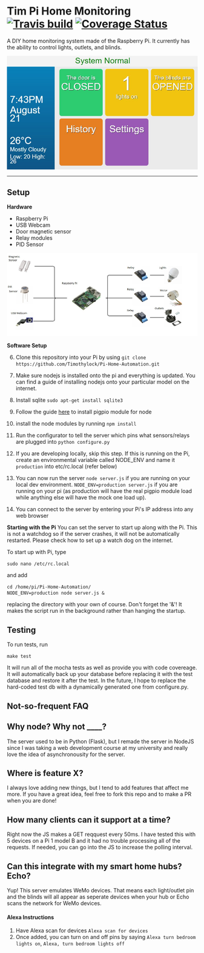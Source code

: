 Tim Pi Home Monitoring 
[![Travis build](https://travis-ci.org/Timothylock/Pi-Home-Automation.svg?branch=master)](https://travis-ci.org/Timothylock/Pi-Home-Automation)
[![Coverage Status](https://coveralls.io/repos/github/Timothylock/Pi-Home-Automation/badge.svg?branch=master)](https://coveralls.io/github/Timothylock/Pi-Home-Automation) 
===================

A DIY home monitoring system made of the Raspberry Pi. It currently has the ability to control lights, outlets, and blinds. 

![alt text](www/assets/img/screenshot.jpg "Screenshot of main screen")

----------


Setup
-------------

**Hardware**

 - Raspberry Pi
 - USB Webcam
 - Door magnetic sensor
 - Relay modules
 - PID Sensor

 ![alt text](www/assets/img/general_layout.jpg "My Setup")

**Software Setup**

 6. Clone this repository into your Pi by using 
`git clone https://github.com/Timothylock/Pi-Home-Automation.git`

 7. Make sure nodejs is installed onto the pi and everything is updated. You can find a guide of installing nodejs onto your particular model on the internet.
 
 8. Install sqlite `sudo apt-get install sqlite3`
 
 9. Follow the guide [here](https://github.com/fivdi/pigpio) to install pigpio module for node

 10. install the node modules by running
 ` npm install `
 

 11. Run the configurator to tell the server which pins what sensors/relays are plugged into
 ` python configure.py `

 12. If you are developing locally, skip this step. If this is running on the Pi, create an environmental variable called NODE_ENV and name it `production` into etc/rc.local (refer below)

 13. You can now run the server
 ` node server.js ` if you are running on your local dev environment. ` NODE_ENV=production server.js ` if you are running on your pi (as production will have the real pigpio module load while anything else will have the mock one load up). 

 14. You can connect to the server by entering your Pi's IP address into any web browser

**Starting with the Pi**
You can set the server to start up along with the Pi. This is not a watchdog so if the server crashes, it will not be automatically restarted. Please check how to set up a watch dog on the internet. 

To start up with Pi, type

    sudo nano /etc/rc.local

and add

    cd /home/pi/Pi-Home-Automation/
    NODE_ENV=production node server.js &

replacing the directory with your own of course. Don't forget the '&'! It makes the script run in the background rather than hanging the startup.

Testing
-------------
To run tests, run

    make test

 It will run all of the mocha tests as well as provide you with code covereage. It will automatically back up your database before replacing it with the test database and restore it after the test. In the future, I hope to replace the hard-coded test db with a dynamically generated one from configure.py.


Not-so-frequent FAQ
-------------

## Why node? Why not ____?

The server used to be in Python (Flask), but I remade the server in NodeJS since I was taking a web development course at my university and really love the idea of asynchronousity for the server. 

## Where is feature X?

I always love adding new things, but I tend to add features that affect me more. If you have a great idea, feel free to fork this repo and to make a PR when you are done! 

## How many clients can it support at a time?

Right now the JS makes a GET reqquest every 50ms. I have tested this with 5 devices on a Pi 1 model B and it had no trouble processing all of the requests. If needed, you can go into the JS to increase the polling interval. 

## Can this integrate with my smart home hubs? Echo? 

Yup! This server emulates WeMo devices. That means each light/outlet pin and the blinds will all appear as seperate devices when your hub or Echo scans the network for WeMo devices. 

#### Alexa Instructions
1. Have Alexa scan for devices `Alexa scan for devices`
2. Once added, you can turn on and off pins by saying `Alexa turn bedroom lights on`, `Alexa, turn bedroom lights off`
